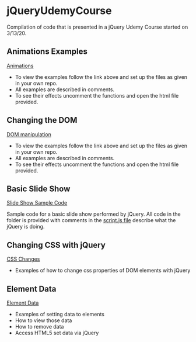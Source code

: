 # jQueryUdemyCourse
Compilation of code that is presented in a jQuery Udemy Course started on 3/13/20.

## Animations Examples
[Animations](https://github.com/RevYolution/jQueryUdemyCourse/tree/master/effect_animations)

- To view the examples follow the link above and set up the files as given in your own repo. 
- All examples are described in comments. 
- To see their effects uncomment the functions and open the html file provided.

## Changing the DOM
[DOM manipulation](https://github.com/RevYolution/jQueryUdemyCourse/tree/master/manipulating_DOM)

- To view the examples follow the link above and set up the files as given in your own repo. 
- All examples are described in comments. 
- To see their effects uncomment the functions and open the html file provided.

## Basic Slide Show 
[Slide Show Sample Code](https://github.com/RevYolution/jQueryUdemyCourse/tree/master/slideShow)

Sample code for a basic slide show performed by jQuery. All code in the folder is provided with comments in the [script.js file](https://github.com/RevYolution/jQueryUdemyCourse/blob/master/slideShow/js/script.js) describe what the jQuery is doing. 

## Changing CSS with jQuery
[CSS Changes](https://github.com/RevYolution/jQueryUdemyCourse/tree/master/changingCSS)
- Examples of how to change css properties of DOM elements with jQuery

## Element Data
[Element Data](https://github.com/RevYolution/jQueryUdemyCourse/tree/master/elementData)
- Examples of setting data to elements 
- How to view those data
- How to remove data
- Access HTML5 set data via jQuery
